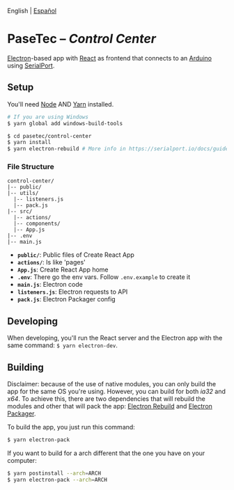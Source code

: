 English | [Español](README.es.md)

# PaseTec – _Control Center_

[Electron](http://electronjs.org)-based app with [React](https://reactjs.org/) as frontend that connects to an [Arduino](https://www.arduino.cc/) using [SerialPort](https://serialport.io/).

## Setup

You'll need [Node](https://nodejs.org/en/) AND [Yarn](https://yarnpkg.com/en/) installed.

```bash
# If you are using Windows
$ yarn global add windows-build-tools

$ cd pasetec/control-center
$ yarn install
$ yarn electron-rebuild # More info in https://serialport.io/docs/guide-installation#electron
```

### File Structure

```
control-center/
|-- public/
|-- utils/
  |-- listeners.js
  |-- pack.js
|-- src/
  |-- actions/
  |-- components/
  |-- App.js
|-- .env
|-- main.js
```

- **`public/`**: Public files of Create React App
- **`actions/`**: Is like 'pages'
- **`App.js`**: Create React App home
- **`.env`**: There go the env vars. Follow `.env.example` to create it
- **`main.js`**: Electron code
- **`listeners.js`**: Electron requests to API
- **`pack.js`**: Electron Packager config

## Developing

When developing, you'll run the React server and the Electron app with the same command: `$ yarn electron-dev`.

## Building

Disclaimer: because of the use of native modules, you can only build the app for the same OS you're using. However, you can build for both _ia32_ and _x64_. To achieve this, there are two dependencies that will rebuild the modules and other that will pack the app: [Electron Rebuild](https://github.com/electron/electron-rebuild) and [Electron Packager](https://github.com/electron/electron-packager).

To build the app, you just run this command:
```bash
$ yarn electron-pack
```

If you want to build for a arch different that the one you have on your computer:
```bash
$ yarn postinstall --arch=ARCH
$ yarn electron-pack --arch=ARCH
```
